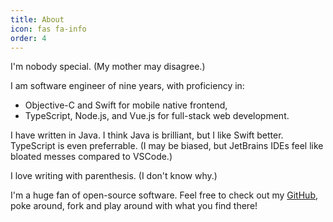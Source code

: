 ```yaml
---
title: About
icon: fas fa-info
order: 4
---
```


I'm nobody special. (My mother may disagree.)

I am software engineer of nine years, with proficiency in:

- Objective-C and Swift for mobile native frontend,
- TypeScript, Node.js, and Vue.js for full-stack web development.

I have written in Java. I think Java is brilliant, but I like Swift better. TypeScript is even preferrable. (I may be biased, but JetBrains IDEs feel like bloated messes compared to VSCode.)

I love writing with parenthesis. (I don't know why.)

I'm a huge fan of open-source software. Feel free to check out my [GitHub](https://github.com/AverageHelper), poke around, fork and play around with what you find there!
